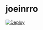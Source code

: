 # joeinrro
[![Deploy](https://www.herokucdn.com/deploy/button.png)](https://dashboard.heroku.com/new?template=https://github.com/nvrmoie/joeinrro)
